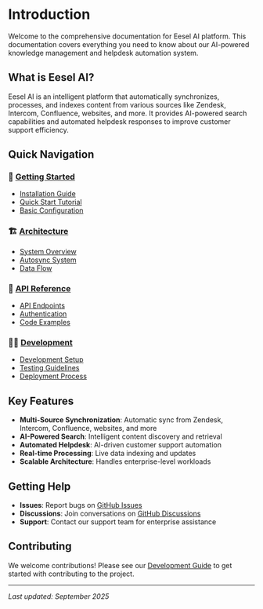 # Introduction

Welcome to the comprehensive documentation for Eesel AI platform. This documentation covers everything you need to know about our AI-powered knowledge management and helpdesk automation system.

## What is Eesel AI?

Eesel AI is an intelligent platform that automatically synchronizes, processes, and indexes content from various sources like Zendesk, Intercom, Confluence, websites, and more. It provides AI-powered search capabilities and automated helpdesk responses to improve customer support efficiency.

## Quick Navigation

### 🚀 [Getting Started](https://github.com/eeselapp/slack/blob/gitbook-integration/docs/getting-started/README.md)

* [Installation Guide](getting-started/installation.md)
* [Quick Start Tutorial](getting-started/quick-start.md)
* [Basic Configuration](getting-started/configuration.md)

### 🏗️ [Architecture](https://github.com/eeselapp/slack/blob/gitbook-integration/docs/architecture/README.md)

* [System Overview](architecture/system-overview.md)
* [Autosync System](architecture/autosync-system.md)
* [Data Flow](https://github.com/eeselapp/slack/blob/gitbook-integration/docs/architecture/data-flow.md)

### 📡 [API Reference](https://github.com/eeselapp/slack/blob/gitbook-integration/docs/api/README.md)

* [API Endpoints](https://github.com/eeselapp/slack/blob/gitbook-integration/docs/api/endpoints.md)
* [Authentication](https://github.com/eeselapp/slack/blob/gitbook-integration/docs/api/authentication.md)
* [Code Examples](https://github.com/eeselapp/slack/blob/gitbook-integration/docs/api/examples.md)

### 👨‍💻 [Development](https://github.com/eeselapp/slack/blob/gitbook-integration/docs/development/README.md)

* [Development Setup](https://github.com/eeselapp/slack/blob/gitbook-integration/docs/development/setup.md)
* [Testing Guidelines](https://github.com/eeselapp/slack/blob/gitbook-integration/docs/development/testing.md)
* [Deployment Process](https://github.com/eeselapp/slack/blob/gitbook-integration/docs/development/deployment.md)

## Key Features

* **Multi-Source Synchronization**: Automatic sync from Zendesk, Intercom, Confluence, websites, and more
* **AI-Powered Search**: Intelligent content discovery and retrieval
* **Automated Helpdesk**: AI-driven customer support automation
* **Real-time Processing**: Live data indexing and updates
* **Scalable Architecture**: Handles enterprise-level workloads

## Getting Help

* **Issues**: Report bugs on [GitHub Issues](https://github.com/eeselapp/slack/issues)
* **Discussions**: Join conversations on [GitHub Discussions](https://github.com/eeselapp/slack/discussions)
* **Support**: Contact our support team for enterprise assistance

## Contributing

We welcome contributions! Please see our [Development Guide](https://github.com/eeselapp/slack/blob/gitbook-integration/docs/development/setup.md) to get started with contributing to the project.

***

_Last updated: September 2025_
